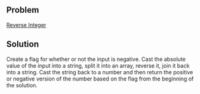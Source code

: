 ## Problem

[Reverse Integer](https://leetcode.com/explore/interview/card/top-interview-questions-easy/127/strings/880/)

## Solution

Create a flag for whether or not the input is negative. Cast the absolute value
of the input into a string, split it into an array, reverse it, join it back
into a string. Cast the string back to a number and then return the positive or
negative version of the number based on the flag from the beginning of the 
solution.
